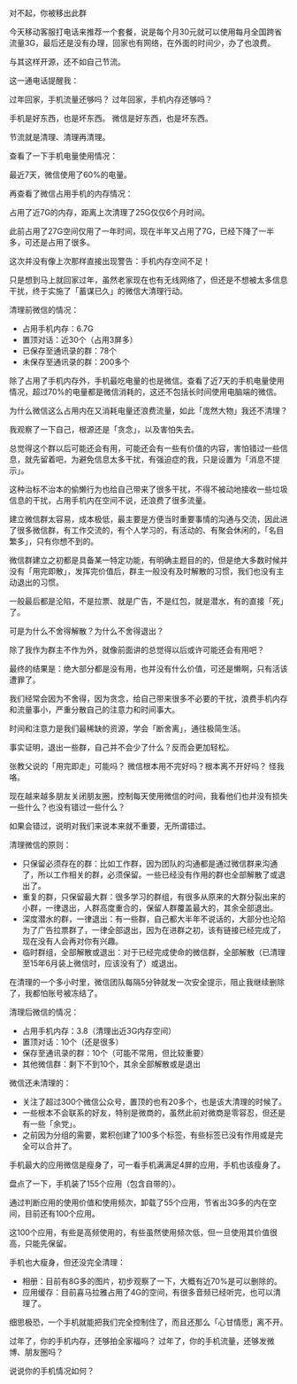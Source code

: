 对不起，你被移出此群


今天移动客服打电话来推荐一个套餐，说是每个月30元就可以使用每月全国跨省流量3G，最后还是没有办理，回家也有网络，在外面的时间少，办了也浪费。

与其这样开源，还不如自己节流。

这一通电话提醒我：

过年回家，手机流量还够吗？
过年回家，手机内存还够吗？

手机是好东西，也是坏东西。
微信是好东西，也是坏东西。

节流就是清理、清理再清理。

查看了一下手机电量使用情况：

最近7天，微信使用了60%的电量。

再查看了微信占用手机的内存情况：

占用了近7G的内存，距离上次清理了25G仅仅6个月时间。

此前占用了27G空间仅用了一年时间，现在半年又占用了7G，已经下降了一半多，可还是占用了很多。

这次并没有像上次那样直接出现警告：手机内存空间不足！

只是想到马上就回家过年，虽然老家现在也有无线网络了，但还是不想被太多信息干扰，终于实施了「蓄谋已久」的微信大清理行动。

清理前微信的情况：

- 占用手机内存：6.7G
- 置顶对话：近30个（占用3屏多）
- 已保存至通讯录的群：78个
- 未保存至通讯录的群：200多个

除了占用了手机内存外，手机最吃电量的也是微信。查看了近7天的手机电量使用情况，超过70%的电量都是微信消耗的，这还不包括长时间使用电脑端的微信。

为什么微信这么占用内在又消耗电量还浪费流量，如此「庞然大物」我还不清理？

我观察了一下自己，根源还是「贪念」，以及害怕失去。

总觉得这个群以后可能还会有用，可能还会有一些有价值的内容，害怕错过一些信息，就先留着吧，为避免信息太多干扰，有强迫症的我，只是设置为「消息不提示」。

这种治标不治本的偷懒行为也给自己带来了很多干扰，不得不被动地接收一些垃圾信息的干扰，占用手机内在空间不说，还浪费了很多流量。

建立微信群太容易，成本极低，最主要是方便当时重要事情的沟通与交流，因此进了很多微信群，有工作交流的，有个人学习的，有活动的、有聚会休闲的，「名目繁多」，只有你想不到的。

微信群建立之初都是具备某一特定功能，有明确主题目的的，但是绝大多数时候并没有「用完即散」，发挥完价值后，群主一般没有及时解散的习惯，我们也没有主动退出的习惯。

一般最后都是沦陷，不是拉票、就是广告，不是红包，就是潜水，有的直接「死」了。

可是为什么不舍得解散？为什么不舍得退出？

除了我作为群主不作为外，就像前面讲的总觉得以后或许可能还会有用吧？

最终的结果是：绝大部分都是没有用，也并没有什么价值，可还是懒啊，只有活该遭罪了。

我们经常会因为不舍得，因为贪念，给自己带来很多不必要的干扰，浪费手机内存和流量事小，严重分散自己的注意力和时间事大。

时间和注意力是我们最稀缺的资源，学会「断舍离」，通往极简生活。

事实证明，退出一些群，自己并不会少了什么？反而会更加轻松。

张教父说的「用完即走」可能吗？
微信根本用不完好吗？根本离不开好吗？
怪我咯。

现在越来越多朋友关闭朋友圈，控制每天使用微信的时间，我看他们也并没有损失一些什么？也没有错过一些什么？

如果会错过，说明对我们来说本来就不重要，无所谓错过。


清理微信的原则：

- 只保留必须存在的群：比如工作群，因为团队的沟通都是通过微信群来沟通了，所以工作相关的群，必须保留。一些已经没有作用的群也全部解散了或退出了。
- 重复的群，只保留最大群：很多学习的群组，有很多从原来的大群分裂出来的小群，一律退出，人群高度重合的，保留人群覆盖最大的，其余全部退出。
- 深度潜水的群，一律退出：有一些群，自己都大半年不说话的，大部分也沦陷为了广告拉票群了，一律全部退出，因为在进群之初，该有链接已经完成了，现在没有人会再对你有兴趣。
- 临时群组，全部解散或退出：对于已经完成使命的微信群，全部解散（已清理至15年6月装上微信时，应该没有了）或退出。

在清理的一个多小时里，微信团队每隔5分钟就发一次安全提示，阻止我继续删除了，我都怕账号被冻结了。

清理后微信的情况：

- 占用手机内存：3.8（清理出近3G内存空间）
- 置顶对话：10个（还是很多）
- 保存至通讯录的群：10个（可能不常用，但比较重要）
- 其他微信群：剩下不到10个，其余全部解散或是退出

微信还未清理的：

- 关注了超过300个微信公众号，置顶的也有20多个，也是该大清理的时候了。
- 一些根本不会联系的好友，特别是微商的，虽然此前对微商是零容忍，但还是有一些「余党」。
- 之前因为分组的需要，累积创建了100多个标签，有些标签已没有作用或是完全可以合并了。

手机最大的应用微信是瘦身了，可一看手机满满足4屏的应用，手机也该瘦身了。

盘点了一下，手机装了155个应用（包含自带的）。

通过判断应用的使用价值和使用频次，卸载了55个应用，节省出3G多的内在空间，目前还有100个应用。

这100个应用，有些是高频使用的，有些虽然使用频次低，但一旦使用其价值很高，只能先保留。

手机也大瘦身，但还没完全清理：

- 相册：目前有8G多的图片，初步观察了一下，大概有近70%是可以删除的。
- 应用缓存：目前喜马拉雅占用了4G的空间，有很多音频已经听完，也可以清理了。

细思极恐，一个手机就能把我们完全控制住了，而且还那么「心甘情愿」离不开。

过年了，你的手机内存，还够拍全家福吗？
过年了，你的手机流量，还够发微博、朋友圈吗？

说说你的手机情况如何？
